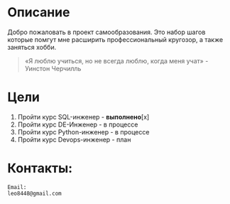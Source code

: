 # Описание
Добро пожаловать в проект самообразования. Это набор шагов которые помгут мне расширить профессиональный кругозор, а также заняться хобби.
>«Я люблю учиться, но не всегда люблю, когда меня учат» - Уинстон Черчилль
# Цели 
1. Пройти курс SQL-инженер - **выполнено**[x] 
2. Пройти курс DE-Инженер - в процессе
3. Пройти курс Python-инженер - в процессе
4. Пройти курс Devops-инженер - план

# Контакты:
	Email: 
	leo8448@gmail.com